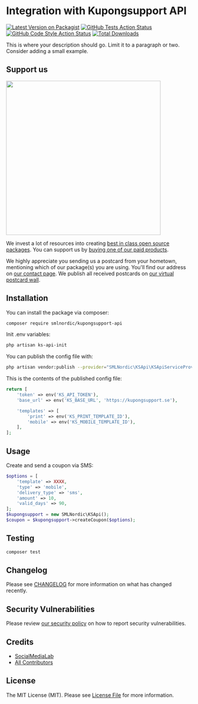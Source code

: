 # Integration with Kupongsupport API

[![Latest Version on Packagist](https://img.shields.io/packagist/v/smlnordic/kupongsupport-api.svg?style=flat-square)](https://packagist.org/packages/smlnordic/kupongsupport-api)
[![GitHub Tests Action Status](https://img.shields.io/github/actions/workflow/status/SMLNordic/laravel-kupongsupport-api/run-tests.yml?branch=master)](https://github.com/SMLNordic/laravel-kupongsupport-api/actions?query=workflow%3ATests+branch%3Amaster)
[![GitHub Code Style Action Status](https://img.shields.io/github/workflow/status/SMLNordic/laravel-kupongsupport-api/Check%20&%20fix%20styling?label=code%20style)](https://github.com/SMLNordic/laravel-kupongsupport-api/actions?query=workflow%3A"Check+%26+fix+styling"+branch%3Amaster)
[![Total Downloads](https://img.shields.io/packagist/dt/smlnordic/kupongsupport-api.svg?style=flat-square)](https://packagist.org/packages/smlnordic/kupongsupport-api)


This is where your description should go. Limit it to a paragraph or two. Consider adding a small example.

## Support us

[<img src="https://github-ads.s3.eu-central-1.amazonaws.com/package-kupongsupport-api-laravel.jpg?t=1" width="419px" />](https://spatie.be/github-ad-click/package-kupongsupport-api-laravel)

We invest a lot of resources into creating [best in class open source packages](https://spatie.be/open-source). You can support us by [buying one of our paid products](https://spatie.be/open-source/support-us).

We highly appreciate you sending us a postcard from your hometown, mentioning which of our package(s) you are using. You'll find our address on [our contact page](https://spatie.be/about-us). We publish all received postcards on [our virtual postcard wall](https://spatie.be/open-source/postcards).

## Installation

You can install the package via composer:

```bash
composer require smlnordic/kupongsupport-api
```

Init .env variables:

```bash
php artisan ks-api-init
```

You can publish the config file with:
```bash
php artisan vendor:publish --provider="SMLNordic\KSApi\KSApiServiceProvider" --tag="kupongsupport-api-config"
```

This is the contents of the published config file:

```php
return [
    'token' => env('KS_API_TOKEN'),
    'base_url' => env('KS_BASE_URL', 'https://kupongsupport.se'),

    'templates' => [
        'print' => env('KS_PRINT_TEMPLATE_ID'),
        'mobile' => env('KS_MOBILE_TEMPLATE_ID'),
    ],
];
```

## Usage

Create and send a coupon via SMS:

```php
$options = [
    'template' => XXXX,
    'type' => 'mobile',
    'delivery_type' => 'sms',
    'amount' => 10,
    'valid_days' => 90,
];
$kupongsupport = new SMLNordic\KSApi();
$coupon = $kupongsupport->createCoupon($options);
```



## Testing

```bash
composer test
```

## Changelog

Please see [CHANGELOG](CHANGELOG.md) for more information on what has changed recently.

## Security Vulnerabilities

Please review [our security policy](../../security/policy) on how to report security vulnerabilities.

## Credits

- [SocialMediaLab](https://github.com/SMLNordic)
- [All Contributors](../../contributors)

## License

The MIT License (MIT). Please see [License File](LICENSE.md) for more information.
